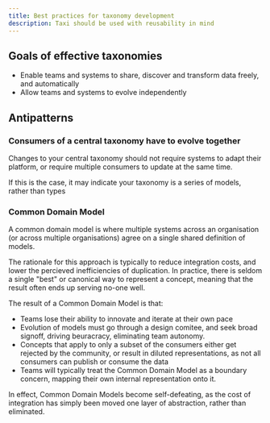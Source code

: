 ```yaml
---
title: Best practices for taxonomy development
description: Taxi should be used with reusability in mind
---
```


## Goals of effective taxonomies

-  Enable teams and systems to share, discover and transform data freely, and automatically
-  Allow teams and systems to evolve independently

## Antipatterns

### Consumers of a central taxonomy have to evolve together

Changes to your central taxonomy should not require systems to adapt their platform, or require multiple consumers to update at the same time.

If this is the case, it may indicate your taxonomy is a series of models, rather than types

### Common Domain Model

A common domain model is where multiple systems across an organisation \(or across multiple organisations\) agree on a single shared definition of models.

The rationale for this approach is typically to reduce integration costs, and lower the percieved inefficiencies of duplication. In practice, there is seldom a single "best" or canonical way to represent a concept, meaning that the result often ends up serving no-one well.

The result of a Common Domain Model is that:

-  Teams lose their ability to innovate and iterate at their own pace
-  Evolution of models must go through a design comitee, and seek broad signoff, driving beuracracy, eliminating team autonomy.
-  Concepts that apply to only a subset of the consumers either get rejected by the community, or result in diluted representations, as not all consumers can publish or consume the data
-  Teams will typically treat the Common Domain Model as a boundary concern, mapping their own internal representation onto it.

In effect, Common Domain Models become self-defeating, as the cost of integration has simply been moved one layer of abstraction, rather than eliminated.
